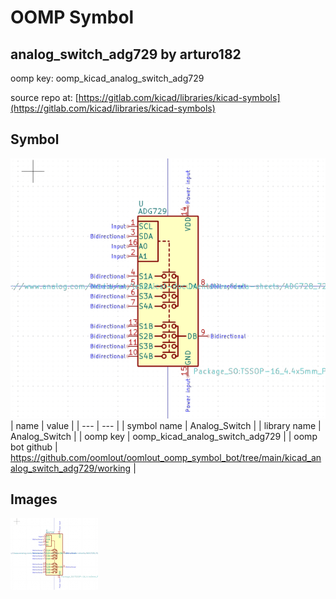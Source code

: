 # OOMP Symbol  
## analog_switch_adg729  by arturo182  
  
oomp key: oomp_kicad_analog_switch_adg729  
  
source repo at: [https://gitlab.com/kicad/libraries/kicad-symbols](https://gitlab.com/kicad/libraries/kicad-symbols)  
## Symbol  
  
[![working.png](working_600.png)](working.png)  
| name | value | 
| --- | --- | 
| symbol name | Analog_Switch | 
| library name | Analog_Switch | 
| oomp key | oomp_kicad_analog_switch_adg729 | 
| oomp bot github | https://github.com/oomlout/oomlout_oomp_symbol_bot/tree/main/kicad_analog_switch_adg729/working | 
## Images  
  
[![working.png](working_140.png)](working.png)  
